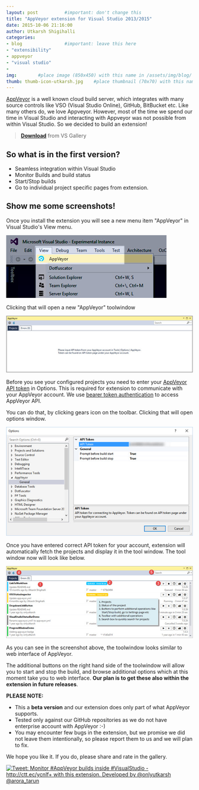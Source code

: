 ```yaml
---
layout: post          #important: don't change this
title: "AppVeyor extension for Visual Studio 2013/2015"
date: 2015-10-06 21:16:00 
author: Utkarsh Shigihalli
categories:
- blog                #important: leave this here
- "extensibility"
- appveyor
- "visual studio"
- 
img:        #place image (850x450) with this name in /assets/img/blog/
thumb: thumb-icon-utkarsh.jpg    #place thumbnail (70x70) with this name in /assets/img/blog/thumbs/
---
```

[AppVeyor](http://www.appveyor.com/) is a well known cloud build server, which integrates with many source controls like VSO (Visual Studio Online), GitHub, BitBucket etc. Like many others do, we love Appveyor. However, most of the time we spend our time in Visual Studio and interacting with Appveyor was not possible from within Visual Studio. So we decided to build an extension!
<!--more-->


> [**Download**](https://visualstudiogallery.msdn.microsoft.com/54fd33fb-cd0e-4b1e-b113-a5ebb17fff20) from VS Gallery

## So what is in the first version? ##
- Seamless integration within Visual Studio
- Monitor Builds and build status
- Start/Stop builds
- Go to individual project specific pages from extension.

## Show me some screenshots! ##
Once you install the extension you will see a new menu item "AppVeyor" in Visual Studio's View menu.

![Alt text](/assets/img/blog/utkarsh/appveyor_view.jpg)

Clicking that will open a new "AppVeyor" toolwindow

![Alt text](/assets/img/blog/utkarsh/appveyor_toolwindow_empty.jpg)

Before you see your configured projects you need to enter your [AppVeyor API token](https://ci.appveyor.com/api-token) in Options. This is required for extension to communicate with your AppVeyor account. We use [bearer token authentication](http://www.appveyor.com/docs/api#authentication) to access AppVeyor API. 

You can do that, by clicking gears icon on the toolbar. Clicking that will open options window.

![Alt text](/assets/img/blog/utkarsh/appveyor_options.jpg)

Once you have entered correct API token for your account, extension will automatically fetch the projects and display it in the tool window. The tool window now will look like below. 

![Alt text](/assets/img/blog/utkarsh/appveyor_toolwindow_full_annotate.jpg)

As you can see in the screenshot above, the toolwindow looks similar to web interface of AppVeyor.

The additional buttons on the right hand side of the toolwindow will allow you to start and stop the build, and browse additional options which at this moment take you to web interface. **Our plan is to get these also within the extension in future releases**.

> 
**PLEASE NOTE:**

- This a **beta version** and our extension does only part of what AppVeyor supports. 
- Tested only against our GitHub repositories as we do not have enterprise account with AppVeyor :-)
- You may encounter few bugs in the extension, but we promise we did not leave them intentionally, so please report them to us and we will plan to fix. 

We hope you like it. If you do, please share and rate in the gallery.

<a href="http://ctt.ec/ycnlf"><img src="http://clicktotweet.com/img/tweet-graphic-4.png" alt="Tweet: Monitor #AppVeyor builds inside #VisualStudio - http://ctt.ec/ycnlf+ with this extension. Developed by @onlyutkarsh @arora_tarun" /></a>
